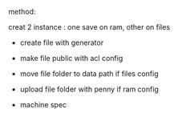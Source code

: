 method:

creat 2 instance : one save on ram, other on files


 - create file with generator
 - make file public with acl config
 - move file folder to data path if files config
 - upload file folder with penny if ram config

 - machine spec
